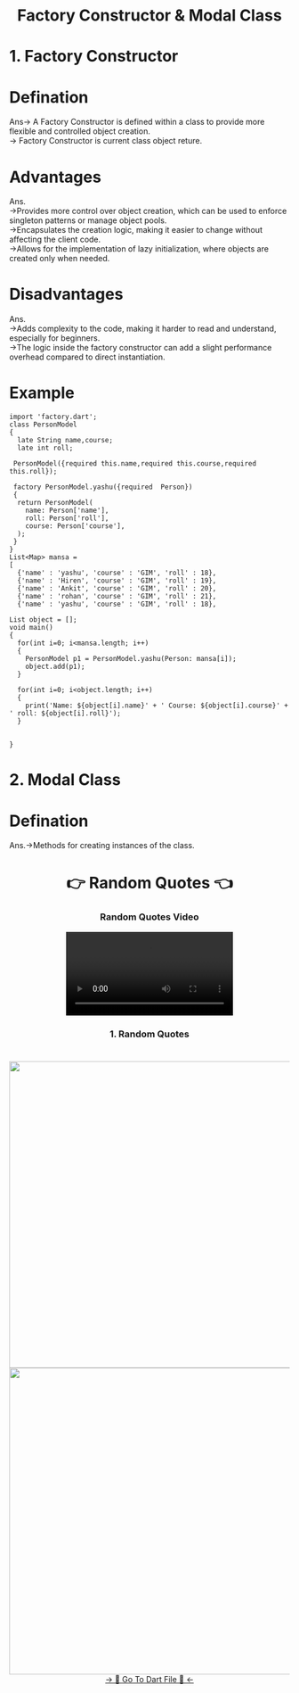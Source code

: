 <h1 align="center"> Factory Constructor & Modal Class </h1>

# 1. Factory Constructor

# Defination

Ans-> A Factory Constructor is defined within a class to provide more flexible and controlled object creation.<br>
    -> Factory Constructor is current class object reture.

# Advantages

Ans.<br>
->Provides more control over object creation, which can be used to enforce singleton patterns or manage object pools.<br>
->Encapsulates the creation logic, making it easier to change without affecting the client code.<br>
->Allows for the implementation of lazy initialization, where objects are created only when needed.

# Disadvantages


Ans.<br>
->Adds complexity to the code, making it harder to read and understand, especially for beginners.<br>
->The logic inside the factory constructor can add a slight performance overhead compared to direct instantiation.

# Example

```
import 'factory.dart';
class PersonModel
{
  late String name,course;
  late int roll;

 PersonModel({required this.name,required this.course,required this.roll});

 factory PersonModel.yashu({required  Person})
 {
  return PersonModel(
    name: Person['name'],
    roll: Person['roll'],
    course: Person['course'],
  );
 }
}
List<Map> mansa = 
[
  {'name' : 'yashu', 'course' : 'GIM', 'roll' : 18},
  {'name' : 'Hiren', 'course' : 'GIM', 'roll' : 19},
  {'name' : 'Ankit', 'course' : 'GIM', 'roll' : 20},
  {'name' : 'rohan', 'course' : 'GIM', 'roll' : 21},
  {'name' : 'yashu', 'course' : 'GIM', 'roll' : 18},

List object = [];
void main()
{
  for(int i=0; i<mansa.length; i++)
  {
    PersonModel p1 = PersonModel.yashu(Person: mansa[i]);
    object.add(p1);
  }

  for(int i=0; i<object.length; i++)
  {
    print('Name: ${object[i].name}' + ' Course: ${object[i].course}' + ' roll: ${object[i].roll}');
  }

  
}
```

# 2. Modal Class

# Defination

Ans.->Methods for creating instances of the class.


 <h1 align="center">👉 Random Quotes 👈</h1>

<h3 align="center">Random Quotes Video </h3>
<div align="center">
 <video src="https://github.com/YashuPatel1724/quote_app_daily_task/assets/148859965/35c4870e-ee39-4cb1-82be-bf29694b5547"> 
</video>
</div>

<h3 align="center">1. Random Quotes </h3>

<h1 align="left"></h1>

<div align="center">
  <img height="550"  src="https://github.com/YashuPatel1724/quote_app_daily_task/assets/148859965/a709c252-21d5-40d8-b14b-153447fbef48" />
  <img height="550"  src="https://github.com/YashuPatel1724/quote_app_daily_task/assets/148859965/867831d9-56bf-4ce7-a3ef-3e12227a7f52" />
</div>
<div align="center">
<a href="https://github.com/YashuPatel1724/Resume_Daily_Task/tree/master/lib/Login%20Page">-> 📂 Go To Dart File 📂 <-</a>
</div>
